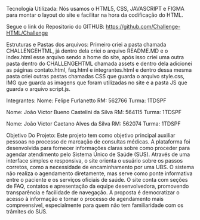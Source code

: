 Tecnologia Utilizada:
Nós usamos o HTML5, CSS, JAVASCRIPT e FIGMA para montar o layout do site e facilitar na hora da codificação do HTML.

Segue o link do Repositorio do GITHUB:
https://github.com/Challenge-HTML/Challenge

Estruturas e Pastas dos arquivos:
Primeiro criei a pasta chamada CHALLENGEHTML, já dentro dela criei o arquivo README.MD e o index.html esse arquivo sendo a home do site, após isso criei uma outra pasta dentro do CHALLENGEHTML chamada assets e dentro dela adicionei as páginas contato.html, faq.html e integrantes.html e dentro dessa mesma pasta criei outras pastas chamadas CSS que guarda o arquivo style.css, IMG que guarda as imagens que foram utilizadas no site e a pasta JS que guarda o arquivo script.js.

Integrantes:
Nome: Felipe Furlanetto
RM: 562766
Turma: 1TDSPF

Nome: João Victor Bueno Castelini da Silva
RM: 564115
Turma: 1TDSPF

Nome: João Victor Caetano Alves da Silva
RM: 562074
Turma: 1TDSPF

Objetivo Do Projeto:
Este projeto tem como objetivo principal auxiliar pessoas no processo de marcação de consultas médicas. A plataforma foi desenvolvida para fornecer informações claras sobre como proceder para agendar atendimento pelo Sistema Único de Saúde (SUS).
Através de uma interface simples e responsiva, o site orienta o usuário sobre os passos corretos, como a necessidade de encaminhamento por uma UBS. O sistema não realiza o agendamento diretamente, mas serve como ponte informativa entre o paciente e os serviços oficiais de saúde.
O site conta com seções de FAQ, contatos e apresentação da equipe desenvolvedora, promovendo transparência e facilidade de navegação.
A proposta é democratizar o acesso à informação e tornar o processo de agendamento mais compreensível, especialmente para quem não tem familiaridade com os trâmites do SUS.
